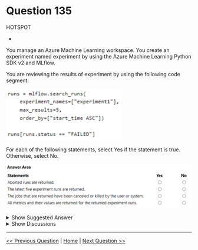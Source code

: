# Question 135

HOTSPOT

-

You manage an Azure Machine Learning workspace. You create an experiment named experiment by using the Azure Machine Learning Python SDK v2 and MLflow.

You are reviewing the results of experiment by using the following code segment:

![Question Image](../images/q135_q_image479.png)

For each of the following statements, select Yes if the statement is true. Otherwise, select No.

![Question Image](../images/q135_q_image480.png)

<details>
  <summary>Show Suggested Answer</summary>

<img src="../images/q135_ans_0_image481.png" alt="Answer Image"><br>

</details>

<details>
  <summary>Show Discussions</summary>

<blockquote><p><strong>gunn_m</strong> <code>(Sat 23 Nov 2024 17:03)</code> - <em>Upvotes: 1</em></p><p>Is Killed by system&#x27;different from &#x27;Failed&#x27;?</p></blockquote>
<blockquote><p><strong>og44</strong> <code>(Sat 02 Mar 2024 02:10)</code> - <em>Upvotes: 1</em></p><p>Shouldn&#x27;t be the first one YES. As runs[runs.status==&quot;Failed&quot;] will return aborted runs.
is it about the atributes.status?

https://learn.microsoft.com/en-us/azure/machine-learning/how-to-track-experiments-mlflow?view=azureml-api-2#getting-params-and-metrics-from-a-run</p></blockquote>

<blockquote><p><strong>zainkhazi</strong> <code>(Fri 08 Mar 2024 15:06)</code> - <em>Upvotes: 1</em></p><p>Aborted means cancelled by the user explicitly, not to be confused with &quot;failed&quot; jobs.</p></blockquote>
<blockquote><p><strong>Mal42</strong> <code>(Mon 21 Aug 2023 07:30)</code> - <em>Upvotes: 3</em></p><p>On exam 18 Aug 2023</p></blockquote>
<blockquote><p><strong>ABosco</strong> <code>(Fri 18 Aug 2023 08:04)</code> - <em>Upvotes: 4</em></p><p>All NOs is correct.</p></blockquote>
<blockquote><p><strong>Batman160591</strong> <code>(Tue 20 Jun 2023 21:13)</code> - <em>Upvotes: 1</em></p><p>NO,YES,NO,NO</p></blockquote>
<blockquote><p><strong>mkk888</strong> <code>(Sun 25 Jun 2023 06:08)</code> - <em>Upvotes: 9</em></p><p>order by is ASC based on time so the 5 returned will be oldest not latest. So all will be NO</p></blockquote>

</details>

---

[<< Previous Question](question_134.md) | [Home](../index.md) | [Next Question >>](question_136.md)
